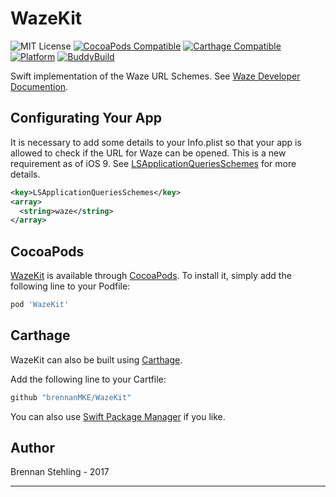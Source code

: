 # WazeKit

![MIT License](https://img.shields.io/badge/license-MIT-blue.svg)
[![CocoaPods Compatible](https://img.shields.io/cocoapods/v/WazeKit.svg)](https://img.shields.io/cocoapods/v/WazeKit.svg)
[![Carthage Compatible](https://img.shields.io/badge/Carthage-compatible-4BC51D.svg?style=flat)](https://github.com/Carthage/Carthage)
[![Platform](https://img.shields.io/cocoapods/p/WazeKit.svg?style=flat)](http://cocoadocs.org/docsets/WazeKit)
[![BuddyBuild](https://dashboard.buddybuild.com/api/statusImage?appID=58d1e8cefc033600016bc85d&branch=master&build=latest)](https://dashboard.buddybuild.com/apps/58d1e8cefc033600016bc85d/build/latest?branch=master)

Swift implementation of the Waze URL Schemes. See [Waze Developer Documention].

## Configurating Your App

It is necessary to add some details to your Info.plist so that your app is allowed to check if the URL for Waze can be opened. This is a new requirement as of iOS 9. See [LSApplicationQueriesSchemes] for more details.

```xml
<key>LSApplicationQueriesSchemes</key>
<array>
  <string>waze</string>
</array>
```

## CocoaPods

[WazeKit] is available through [CocoaPods]. To install it, simply add the following line to your Podfile:

```ruby
pod 'WazeKit'
```

## Carthage

WazeKit can also be built using [Carthage]. 

Add the following line to your Cartfile:

```sh
github "brennanMKE/WazeKit"
```

You can also use [Swift Package Manager] if you like.

## Author

Brennan Stehling - 2017

---

[Waze Developer Documention]: https://www.waze.com/about/dev
[Change Log]: https://github.com/WazeKit/WazeKit/blob/master/CHANGELOG.md
[WazeKit]: https://github.com/WazeKit/WazeKit
[CocoaPods]: http://cocoapods.org
[Carthage]: https://github.com/carthage/carthage
[Swift Package Manager]: https://swift.org/package-manager/
[LSApplicationQueriesSchemes]: https://developer.apple.com/library/content/documentation/General/Reference/InfoPlistKeyReference/Articles/LaunchServicesKeys.html#//apple_ref/doc/uid/TP40009250-SW14